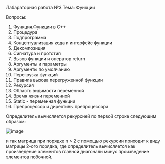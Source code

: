 Лабараторная работа №3
Тема: Функции

Вопросы:
1.	Функция.Функции в C++
2.	Процедура
3.	Подпрограмма
4.	Концептуализация кода и интерфейс функции
5.	Декомпозиция
6.	Сигнатура и прототип
7.	Вызов функции и оператор return
8.	Аргументы и параметры
9.	Аргументы по умолчанию
10.	Перегрузка функций
11.	Правила вызова перегруженной функции
12.	Рекурсия
13.	Область видимости переменной
14.	Время жизни переменной
15.	Static - переменная функции
16.	Препроцессор и директивы препроцессора

Определитель вычисляется рекурсией по первой строке следующим образом:

![image](https://user-images.githubusercontent.com/51020901/198380709-788e708d-d31e-4bfc-94ea-1270221a9260.png)

и так матрица при порядке n > 2 с помощью рекурсии приходит к виду матрицы 2-ого порядка, где определитель
вычисляется как произведение элементов главной диагонали минус произведение элементов побочной.
